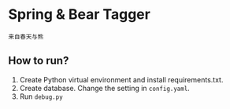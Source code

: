 Spring & Bear Tagger
====================

    来自春天与熊
    
## How to run?

1. Create Python virtual environment and install requirements.txt.
2. Create database. Change the setting in `config.yaml`.
3. Run `debug.py`
